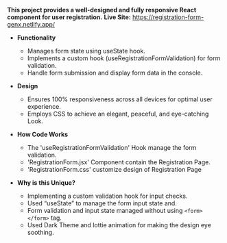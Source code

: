 **This project provides a well-designed and fully responsive React component for user registration.**
**Live Site:** https://registration-form-genx.netlify.app/

- **Functionality**
  - Manages form state using useState hook.
  - Implements a custom hook (useRegistrationFormValidation) for form validation. 
  - Handle form submission and display form data in the console. 

- **Design**
  - Ensures 100% responsiveness across all devices for optimal user experience.
  - Employs CSS to achieve an elegant, peaceful, and eye-catching Look.

- **How Code Works**
  - The 'useRegistrationFormValidation' Hook manage the form validation.
  - 'RegistrationForm.jsx' Component contain the Registration Page.
  - 'RegistrationForm.css' customize design of Registration Page

- **Why is this Unique?**
  - Implementing a custom validation hook for input checks.
  - Used “useState” to manage the form input state and.
  - Form validation and input state managed without using `<form></form>` tag.
  - Used Dark Theme and lottie animation for making the design eye soothing.